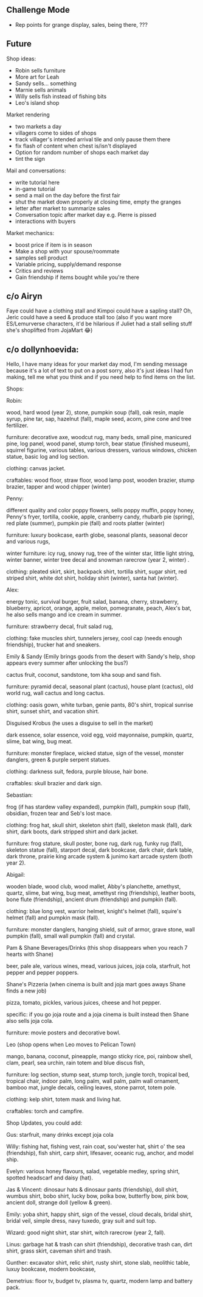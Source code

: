 Challenge Mode
---

* Rep points for grange display, sales, being there, ???

Future
---

Shop ideas:
* Robin sells furniture
* More art for Leah
* Sandy sells... something
* Marnie sells animals
* Willy sells fish instead of fishing bits
* Leo's island shop

Market rendering
* two markets a day
* villagers come to sides of shops
* track villager's intended arrival tile and only pause them there
* fix flash of content when chest is/isn't displayed
* Option for random number of shops each market day
* tint the sign

Mail and conversations:
* write tutorial here
* in-game tutorial
* send a mail on the day before the first fair
* shut the market down properly at closing time, empty the granges
* letter after market to summarize sales
* Conversation topic after market day e.g. Pierre is pissed
* interactions with buyers

Market mechanics:
* boost price if item is in season
* Make a shop with your spouse/roommate
* samples sell product
* Variable pricing, supply/demand response
* Critics and reviews
* Gain friendship if items bought while you're there


## c/o Airyn

Faye could have a clothing stall and Kimpoi could have a sapling stall?
Oh, Jeric could have a seed & produce stall too
(also if you want more ES/Lemurverse characters, it'd be hilarious if Juliet had a stall selling stuff she's shoplifted from JojaMart 😂)


## c/o dollynhoevida:

Hello, I have many ideas for your market day mod, I'm sending message because it's a lot of text to put on a post sorry, also it's just ideas I had fun making, tell me what you think and if you need help to find items on the list.


Shops:



Robin:

wood, hard wood (year 2), stone, pumpkin soup (fall), oak resin, maple syrup, pine tar, sap, hazelnut (fall), maple seed, acorn, pine cone and tree fertilizer.



furniture: decorative axe, woodcut rug, many beds, small pine, manicured pine, log panel, wood panel, stump torch, bear statue (finished museum), squirrel figurine, various tables, various dressers, various windows, chicken statue, basic log and log section.



clothing: canvas jacket.



craftables: wood floor, straw floor, wood lamp post, wooden brazier, stump brazier, tapper and wood chipper (winter)



Penny:

different quality and color poppy flowers, sells poppy muffin, poppy honey, Penny's fryer, tortilla, cookie, apple, cranberry candy, rhubarb pie (spring), red plate (summer), pumpkin pie (fall) and roots platter (winter)

furniture: luxury bookcase, earth globe, seasonal plants, seasonal decor and various rugs,



winter furniture: icy rug, snowy rug, tree of the winter star, little light string, winter banner, winter tree decal and snowman rarecrow (year 2, winter) .

clothing: pleated skirt, skirt, backpack shirt, tortilla shirt, sugar shirt, red striped shirt, white dot shirt, holiday shirt (winter), santa hat (winter).







Alex:

energy tonic, survival burger, fruit salad, banana, cherry, strawberry, blueberry, apricot, orange, apple, melon, pomegranate, peach, Alex's bat, he also sells mango and ice cream in summer.



furniture: strawberry decal, fruit salad rug,

clothing: fake muscles shirt, tunnelers jersey, cool cap (needs enough friendship), trucker hat and sneakers.







Emily & Sandy (Emily brings goods from the desert with Sandy's help, shop appears every summer after unlocking the bus?)

cactus fruit, coconut, sandstone, tom kha soup and sand fish.



furniture: pyramid decal, seasonal plant (cactus), house plant (cactus), old world rug, wall cactus and long cactus.



clothing: oasis gown, white turban, genie pants, 80's shirt, tropical sunrise shirt, sunset shirt, and vacation shirt.







Disguised Krobus (he uses a disguise to sell in the market)

dark essence, solar essence, void egg, void mayonnaise, pumpkin, quartz, slime, bat wing, bug meat.



furniture: monster fireplace, wicked statue, sign of the vessel, monster danglers, green & purple serpent statues.



clothing: darkness suit, fedora, purple blouse, hair bone.



craftables: skull brazier and dark sign.







Sebastian:

frog (if has stardew valley expanded), pumpkin (fall), pumpkin soup (fall), obsidian, frozen tear and Seb's lost mace.



clothing: frog hat, skull shirt, skeleton shirt (fall), skeleton mask (fall), dark shirt, dark boots, dark stripped shirt and dark jacket.



furniture: frog stature, skull poster, bone rug, dark rug, funky rug (fall), skeleton statue (fall), starport decal, dark bookcase, dark chair, dark table, dark throne, prairie king arcade system & junimo kart arcade system (both year 2).







Abigail:

wooden blade, wood club, wood mallet, Abby's planchette, amethyst, quartz, slime, bat wing, bug meat, amethyst ring (friendship), leather boots, bone flute (friendship), ancient drum (friendship) and pumpkin (fall).



clothing: blue long vest, warrior helmet, knight's helmet (fall), squire's helmet (fall) and pumpkin mask (fall).



furniture: monster danglers, hanging shield, suit of armor, grave stone, wall pumpkin (fall), small wall pumpkin (fall) and crystal.







Pam & Shane Beverages/Drinks (this shop disappears when you reach 7 hearts with Shane)

beer, pale ale, various wines, mead, various juices, joja cola, starfruit, hot pepper and pepper poppers.







Shane's Pizzeria (when cinema is built and joja mart goes aways Shane finds a new job)

pizza, tomato, pickles, various juices, cheese and hot pepper.



specific: if you go joja route and a joja cinema is built instead then Shane also sells joja cola.



furniture: movie posters and decorative bowl.







Leo (shop opens when Leo moves to Pelican Town)

mango, banana, coconut, pineapple, mango sticky rice, poi, rainbow shell, clam, pearl, sea urchin, rain totem and blue discus fish,



furniture: log section, stump seat, stump torch, jungle torch, tropical bed, tropical chair, indoor palm, long palm, wall palm, palm wall ornament, bamboo mat, jungle decals, ceiling leaves, stone parrot, totem pole.



clothing: kelp shirt, totem mask and living hat.



craftables: torch and campfire.









Shop Updates, you could add:

Gus: starfruit, many drinks except joja cola

Willy: fishing hat, fishing vest, rain coat, sou'wester hat, shirt o' the sea (friendship), fish shirt, carp shirt, lifesaver, oceanic rug, anchor,  and model ship.

Evelyn: various honey flavours, salad, vegetable medley, spring shirt, spotted headscarf and daisy (hat).

Jas & Vincent: dinosaur hats & dinosaur pants (friendship), doll shirt, wumbus shirt, bobo shirt, lucky bow, polka bow, butterfly bow, pink bow, ancient doll, strange doll (yellow & green).

Emily: yoba shirt, happy shirt, sign of the vessel, cloud decals, bridal shirt, bridal veil, simple dress, navy tuxedo, gray suit and suit top.

Wizard: good night shirt, star shirt, witch rarecrow (year 2, fall).

Linus: garbage hat & trash can shirt (friendship), decorative trash can, dirt shirt, grass skirt, caveman shirt and trash.

Gunther: excavator shirt, relic shirt, rusty shirt, stone slab, neolithic table, luxuy bookcase, modern bookcase,

Demetrius: floor tv, budget tv, plasma tv, quartz, modern lamp and battery pack. 


